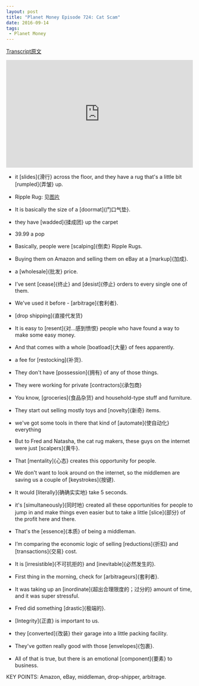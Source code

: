 ```yaml
---
layout: post
title: "Planet Money Episode 724: Cat Scam"
date: 2016-09-14
tags:
 - Planet Money
---
```


[Transcript原文](http://www.npr.org/templates/transcript/transcript.php?storyId=493810206)

<iframe src="https://www.npr.org/player/embed/493810206/493966577" width="100%" height="290" frameborder="0" scrolling="no" title="NPR embedded audio player"></iframe>


- it [slides]{滑行} across the floor, and they have a rug that's a little bit [rumpled]{弄皱} up. 

 - Ripple Rug: 见[图片](http://i1.wp.com/consciouscat.net/wp-content/uploads/2016/03/SafetyFeatures_Diagram-e1457042145439.png?resize=500%2C333) 
- It is basically the size of a [doormat]{门口气垫}.

- they have [wadded]{揉成团} up the carpet

- 39.99 a pop

- Basically, people were [scalping]{倒卖} Ripple Rugs. 

- Buying them on Amazon and selling them on eBay at a [markup]{加成}.
 
- a [wholesale]{批发} price.

- I’ve sent [cease]{终止} and [desist]{停止} orders to every single one of them.

- We've used it before - [arbitrage]{套利者}. 

- [drop shipping]{直接代发货}

- It is easy to [resent]{对…感到愤恨} people who have found a way to make some easy money. 

- And that comes with a whole [boatload]{大量} of fees apparently. 

- a fee for [restocking]{补货}. 

- They don't have [possession]{拥有} of any of those things. 

- They were working for private [contractors]{承包商}

- You know, [groceries]{食品杂货} and household-type stuff and furniture. 

- They start out selling mostly toys and [novelty]{新奇} items. 

- we've got some tools in there that kind of [automate]{使自动化} everything

- But to Fred and Natasha, the cat rug makers, these guys on the internet were just [scalpers]{黄牛}. 

- That [mentality]{心态} creates this opportunity for people.

- We don't want to look around on the internet, so the middlemen are saving us a couple of [keystrokes]{按键}.

- It would [literally]{确确实实地} take 5 seconds.

- it's [simultaneously]{同时地} created all these opportunities for people to jump in and make things even easier but to take a little [slice]{部分} of the profit here and there.

- That's the [essence]{本质} of being a middleman.

- I’m comparing the economic logic of selling [reductions]{折扣} and [transactions]{交易} cost.

- It is [irresistible]{不可抗拒的} and [inevitable]{必然发生的}.

- First thing in the morning, check for [arbitrageurs]{套利者}. 

- It was taking up an [inordinate]{超出合理限度的；过分的} amount of time, and it was super stressful.

- Fred did something [drastic]{极端的}. 

- [Integrity]{正直} is important to us.

- they [converted]{改装} their garage into a little packing facility. 

- They've gotten really good with those [envelopes]{包裹}.

- All of that is true, but there is an emotional [component]{要素} to business. 


KEY POINTS: Amazon, eBay, middleman, drop-shipper, arbitrage.
